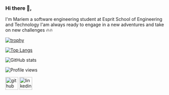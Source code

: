 ### Hi there 👋,
I'm Mariem a software engineering student at Esprit School of Engineering and Technology
I'am always ready to engage in a new adventures and take on new challenges 🔥🔥



  [![trophy](https://github-profile-trophy.vercel.app/?username=Mariem-BM)](https://github.com/ryo-ma/github-profile-trophy)

[![Top Langs](https://github-readme-stats.vercel.app/api/top-langs/?username=Mariem-BM)](https://github.com/anuraghazra/github-readme-stats)

![GitHub stats](https://github-readme-stats.vercel.app/api?username=Mariem-BM&show_icons=true&count_private=true)  

![Profile views](https://gpvc.arturio.dev/Mariem-BM)  


[<img src='https://cdn.jsdelivr.net/npm/simple-icons@3.0.1/icons/github.svg' alt='github' height='40'>](https://github.com/Mariem-BM)  [<img src='https://cdn.jsdelivr.net/npm/simple-icons@3.0.1/icons/linkedin.svg' alt='linkedin' height='40'>](https://www.linkedin.com/in/https://www.linkedin.com/in/maryem-ben-massaoud-605821197//)  


